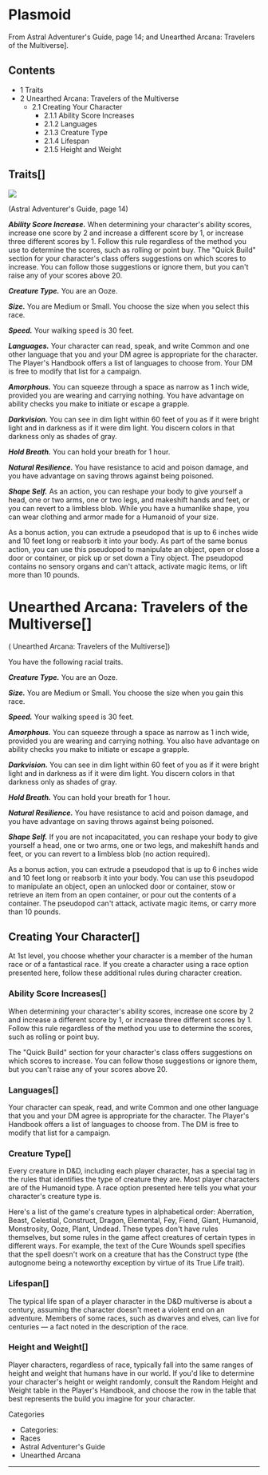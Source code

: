 # Plasmoid

From Astral Adventurer's Guide, page 14; and Unearthed Arcana: Travelers of the Multiverse].

## Contents

* 1 Traits
* 2 Unearthed Arcana: Travelers of the Multiverse
  + 2.1 Creating Your Character
    - 2.1.1 Ability Score Increases
    - 2.1.2 Languages
    - 2.1.3 Creature Type
    - 2.1.4 Lifespan
    - 2.1.5 Height and Weight

## Traits[]

![](https://static.wikia.nocookie.net/dnd-5e/images/e/e5/Plasmoid.png/revision/latest/scale-to-width-down/292?cb=20221205212558)

(Astral Adventurer's Guide, page 14)

***Ability Score Increase.*** When determining your character's ability scores, increase one score by 2 and increase a different score by 1, or increase three different scores by 1. Follow this rule regardless of the method you use to determine the scores, such as rolling or point buy. The "Quick Build" section for your character's class offers suggestions on which scores to increase. You can follow those suggestions or ignore them, but you can't raise any of your scores above 20.

***Creature Type.*** You are an Ooze.

***Size.*** You are Medium or Small. You choose the size when you select this race.

***Speed.*** Your walking speed is 30 feet.

***Languages.*** Your character can read, speak, and write Common and one other language that you and your DM agree is appropriate for the character. The Player's Handbook offers a list of languages to choose from. Your DM is free to modify that list for a campaign.

***Amorphous.*** You can squeeze through a space as narrow as 1 inch wide, provided you are wearing and carrying nothing. You have advantage on ability checks you make to initiate or escape a grapple.

***Darkvision.*** You can see in dim light within 60 feet of you as if it were bright light and in darkness as if it were dim light. You discern colors in that darkness only as shades of gray.

***Hold Breath.*** You can hold your breath for 1 hour.

***Natural Resilience.*** You have resistance to acid and poison damage, and you have advantage on saving throws against being poisoned.

***Shape Self.*** As an action, you can reshape your body to give yourself a head, one or two arms, one or two legs, and makeshift hands and feet, or you can revert to a limbless blob. While you have a humanlike shape, you can wear clothing and armor made for a Humanoid of your size.

As a bonus action, you can extrude a pseudopod that is up to 6 inches wide and 10 feet long or reabsorb it into your body. As part of the same bonus action, you can use this pseudopod to manipulate an object, open or close a door or container, or pick up or set down a Tiny object. The pseudopod contains no sensory organs and can't attack, activate magic items, or lift more than 10 pounds.

# Unearthed Arcana: Travelers of the Multiverse[]

( Unearthed Arcana: Travelers of the Multiverse])

You have the following racial traits.

***Creature Type.*** You are an Ooze.

***Size.*** You are Medium or Small. You choose the size when you gain this race.

***Speed.*** Your walking speed is 30 feet.

***Amorphous.*** You can squeeze through a space as narrow as 1 inch wide, provided you are wearing and carrying nothing. You also have advantage on ability checks you make to initiate or escape a grapple.

***Darkvision.*** You can see in dim light within 60 feet of you as if it were bright light and in darkness as if it were dim light. You discern colors in that darkness only as shades of gray.

***Hold Breath.*** You can hold your breath for 1 hour.

***Natural Resilience.*** You have resistance to acid and poison damage, and you have advantage on saving throws against being poisoned.

***Shape Self.*** If you are not incapacitated, you can reshape your body to give yourself a head, one or two arms, one or two legs, and makeshift hands and feet, or you can revert to a limbless blob (no action required).

As a bonus action, you can extrude a pseudopod that is up to 6 inches wide and 10 feet long or reabsorb it into your body. You can use this pseudopod to manipulate an object, open an unlocked door or container, stow or retrieve an item from an open container, or pour out the contents of a container. The pseudopod can't attack, activate magic items, or carry more than 10 pounds.

## Creating Your Character[]

At 1st level, you choose whether your character is a member of the human race or of a fantastical race. If you create a character using a
race option presented here, follow these additional rules during character creation.

### Ability Score Increases[]

When determining your character's ability scores, increase one score by 2 and increase a different score by 1, or increase three different scores by 1. Follow this rule regardless of the method you use to determine the scores, such as rolling or point buy.

The "Quick Build" section for your character's class offers suggestions on which scores to increase. You can follow those suggestions or ignore them, but you can't raise any of your scores above 20.

### Languages[]

Your character can speak, read, and write Common and one other language that you and your DM agree is appropriate for the character. The Player's Handbook offers a list of languages to choose from. The DM is free to modify that list for a campaign.

### Creature Type[]

Every creature in D&D, including each player character, has a special tag in the rules that identifies the type of creature they are. Most player characters are of the Humanoid type. A race option presented here tells you what your character's creature type is.

Here's a list of the game's creature types in alphabetical order: Aberration, Beast, Celestial, Construct, Dragon, Elemental, Fey, Fiend, Giant, Humanoid, Monstrosity, Ooze, Plant, Undead. These types don't have rules themselves, but some rules in the game affect creatures of certain types in different ways. For example, the text of the Cure Wounds spell specifies that the spell doesn't work on a creature that has the Construct type (the autognome being a noteworthy exception by virtue of its True Life trait).

### Lifespan[]

The typical life span of a player character in the D&D multiverse is about a century, assuming the character doesn't meet a violent end on an adventure. Members of some races, such as dwarves and elves, can live for centuries — a fact noted in the description of the race.

### Height and Weight[]

Player characters, regardless of race, typically fall into the same ranges of height and weight that humans have in our world. If you'd like to determine your character's height or weight randomly, consult the Random Height and Weight table in the Player's Handbook, and choose the row in the table that best represents the build you imagine for your character.

Categories  

* Categories:
* Races
* Astral Adventurer's Guide
* Unearthed Arcana

---

